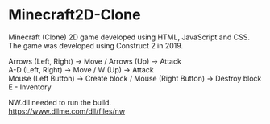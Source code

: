 # Minecraft2D-Clone
Minecraft (Clone) 2D game developed using HTML, JavaScript and CSS.<br>
The game was developed using Construct 2 in 2019.<br>

Arrows (Left, Right) -> Move / Arrows (Up) -> Attack<br>
A-D (Left, Right) -> Move / W (Up) -> Attack<br>
Mouse (Left Button) -> Create block / Mouse (Right Button) -> Destroy block<br>
E - Inventory<br>

NW.dll needed to run the build.<br>
https://www.dllme.com/dll/files/nw
<br><br>
